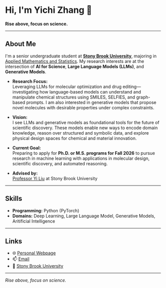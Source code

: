 # Hi, I'm Yichi Zhang 👋

**Rise above, focus on science.**

---

## About Me

I'm a senior undergraduate student at [**Stony Brook University**](https://www.stonybrook.edu/), majoring in [Applied Mathematics and Statistics](https://www.stonybrook.edu/commcms/ams/). My research interests are at the intersection of **AI for Science**, **Large Language Models (LLMs)**, and **Generative Models**.

- **Research Focus:**  
  Leveraging LLMs for molecular optimization and drug editing—investigating how language-based models can understand and manipulate chemical structures using SMILES, SELFIES, and graph-based prompts. I am also interested in generative models that propose novel molecules with desirable properties under complex constraints.

- **Vision:**  
  I see LLMs and generative models as foundational tools for the future of scientific discovery. These models enable new ways to encode domain knowledge, reason over structured and symbolic data, and explore physical design spaces for chemical and material innovation.

- **Current Goal:**  
  Preparing to apply for **Ph.D. or M.S. programs for Fall 2026** to pursue research in machine learning with applications in molecular design, scientific discovery, and automated reasoning.

- **Advised by:**  
  [Professor Yi Liu](https://jacoblau0513.github.io/) at Stony Brook University

---

## Skills

- **Programming:** Python (PyTorch)
- **Domains:** Deep Learning, Large Language Model, Generative Models, Aritificial Intelligence
---

## Links

- 🌐 [Personal Webpage](https://yichixiaoju.github.io/YichiZhang.github.io/)
- 📫 [Email](mailto:yichi.zhang@stonybrook.edu)
- 🏫 [Stony Brook University](https://www.stonybrook.edu/)
---

_Rise above, focus on science._
